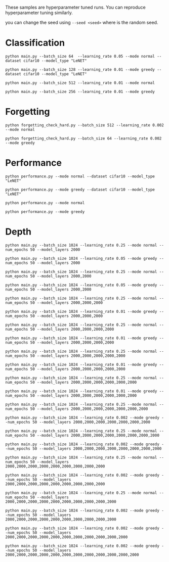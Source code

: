 These samples are hyperparameter tuned runs. You can reproduce hyperparameter tuning similarly. 

you can change the seed using `--seed <seed>` where <seed> is the random seed. 


# Classification
`python main.py --batch_size 64  --learning_rate 0.05 --mode normal --dataset cifar10 --model_type "LeNET"`
  
`python main.py --batch_size 128 --learning_rate 0.01 --mode greedy --dataset cifar10 --model_type "LeNET"`
  
`python main.py --batch_size 512 --learning_rate 0.01 --mode normal`
  
`python main.py --batch_size 256 --learning_rate 0.01 --mode greedy`
  
  


# Forgetting
`python forgetting_check_hard.py --batch_size 512 --learning_rate 0.002 --mode normal`
  
`python forgetting_check_hard.py --batch_size 64 --learning_rate 0.002 --mode greedy`

# Performance
`python performance.py --mode normal --dataset cifar10 --model_type "LeNET"`
  
`python performance.py --mode greedy --dataset cifar10 --model_type "LeNET"`
  
`python performance.py --mode normal`
  
`python performance.py --mode greedy`

# Depth
`python main.py --batch_size 1024 --learning_rate 0.25 --mode normal --num_epochs 50 --model_layers 2000` 
  
`python main.py --batch_size 1024 --learning_rate 0.05 --mode greedy --num_epochs 50 --model_layers 2000` 

`python main.py --batch_size 1024 --learning_rate 0.25 --mode normal --num_epochs 50 --model_layers 2000,2000` 
  
`python main.py --batch_size 1024 --learning_rate 0.05 --mode greedy --num_epochs 50 --model_layers 2000,2000` 

`python main.py --batch_size 1024 --learning_rate 0.25 --mode normal --num_epochs 50 --model_layers 2000,2000,2000` 
  
`python main.py --batch_size 1024 --learning_rate 0.01 --mode greedy --num_epochs 50 --model_layers 2000,2000,2000` 

`python main.py --batch_size 1024 --learning_rate 0.25 --mode normal --num_epochs 50 --model_layers 2000,2000,2000,2000` 
  
`python main.py --batch_size 1024 --learning_rate 0.01 --mode greedy --num_epochs 50 --model_layers 2000,2000,2000,2000` 

`python main.py --batch_size 1024 --learning_rate 0.25 --mode normal --num_epochs 50 --model_layers 2000,2000,2000,2000,2000` 
  
`python main.py --batch_size 1024 --learning_rate 0.01 --mode greedy --num_epochs 50 --model_layers 2000,2000,2000,2000,2000` 

`python main.py --batch_size 1024 --learning_rate 0.25 --mode normal --num_epochs 50 --model_layers 2000,2000,2000,2000,2000,2000` 
  
`python main.py --batch_size 1024 --learning_rate 0.01 --mode greedy --num_epochs 50 --model_layers 2000,2000,2000,2000,2000,2000` 

`python main.py --batch_size 1024 --learning_rate 0.25 --mode normal --num_epochs 50 --model_layers 2000,2000,2000,2000,2000,2000,2000` 
  
`python main.py --batch_size 1024 --learning_rate 0.002 --mode greedy --num_epochs 50 --model_layers 2000,2000,2000,2000,2000,2000,2000`

`python main.py --batch_size 1024 --learning_rate 0.25 --mode normal --num_epochs 50 --model_layers 2000,2000,2000,2000,2000,2000,2000,2000`
  
`python main.py --batch_size 1024 --learning_rate 0.002 --mode greedy --num_epochs 50 --model_layers 2000,2000,2000,2000,2000,2000,2000,2000` 

`python main.py --batch_size 1024 --learning_rate 0.25 --mode normal --num_epochs 50 --model_layers 2000,2000,2000,2000,2000,2000,2000,2000,2000` 
  
`python main.py --batch_size 1024 --learning_rate 0.002 --mode greedy --num_epochs 50 --model_layers 2000,2000,2000,2000,2000,2000,2000,2000,2000` 

`python main.py --batch_size 1024 --learning_rate 0.25 --mode normal --num_epochs 50 --model_layers 2000,2000,2000,2000,2000,2000,2000,2000,2000,2000` 
  
`python main.py --batch_size 1024 --learning_rate 0.002 --mode greedy --num_epochs 50 --model_layers 2000,2000,2000,2000,2000,2000,2000,2000,2000,2000` 

`python main.py --batch_size 1024 --learning_rate 0.002 --mode greedy --num_epochs 50 --model_layers 2000,2000,2000,2000,2000,2000,2000,2000,2000,2000,2000`

`python main.py --batch_size 1024 --learning_rate 0.002 --mode greedy --num_epochs 50 --model_layers 2000,2000,2000,2000,2000,2000,2000,2000,2000,2000,2000,2000`




